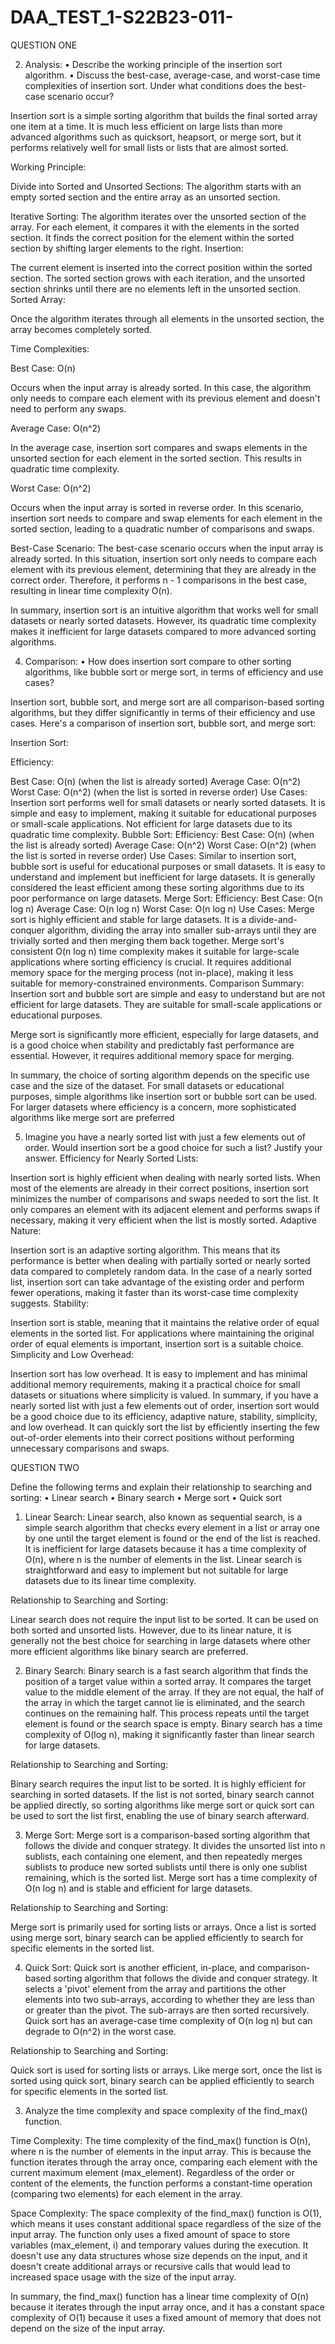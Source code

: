 # DAA_TEST_1-S22B23-011-


QUESTION ONE


2.  Analysis:
• Describe the working principle of the insertion sort algorithm.
• Discuss the best-case, average-case, and worst-case time complexities of insertion 
sort. Under what conditions does the best-case scenario occur?



Insertion sort is a simple sorting algorithm that builds the final sorted array one item at a time. 
It is much less efficient on large lists than more advanced algorithms such as quicksort, heapsort, or merge sort, 
but it performs relatively well for small lists or lists that are almost sorted.

Working Principle:

Divide into Sorted and Unsorted Sections:
The algorithm starts with an empty sorted section and the entire array as an unsorted section.

Iterative Sorting:
The algorithm iterates over the unsorted section of the array.
For each element, it compares it with the elements in the sorted section.
It finds the correct position for the element within the sorted section by shifting larger elements to the right.
Insertion:

The current element is inserted into the correct position within the sorted section.
The sorted section grows with each iteration, and the unsorted section shrinks until there are 
no elements left in the unsorted section.
Sorted Array:

Once the algorithm iterates through all elements in the unsorted section, the array becomes completely sorted.

Time Complexities:

Best Case: O(n)

Occurs when the input array is already sorted. In this case, the algorithm only needs to 
compare each element with its previous element and doesn't need to perform any swaps.

Average Case: O(n^2)

In the average case, insertion sort compares and swaps elements in the unsorted section for each element in the sorted section.
 This results in quadratic time complexity.

Worst Case: O(n^2)

Occurs when the input array is sorted in reverse order. In this scenario, 
insertion sort needs to compare and swap elements for each element in the sorted section, 
leading to a quadratic number of comparisons and swaps.

Best-Case Scenario:
The best-case scenario occurs when the input array is already sorted. In this situation,
 insertion sort only needs to compare each element with its previous element, determining 
 that they are already in the correct order. Therefore, it performs n - 1 comparisons in the best case, 
 resulting in linear time complexity O(n).

In summary, insertion sort is an intuitive algorithm that works well for small datasets 
or nearly sorted datasets. However, its quadratic time complexity makes it inefficient for
 large datasets compared to more advanced sorting algorithms.


4. Comparison:
• How does insertion sort compare to other sorting algorithms, like bubble sort or 
merge sort, in terms of efficiency and use cases?


Insertion sort, bubble sort, and merge sort are all comparison-based sorting algorithms, 
but they differ significantly in terms of their efficiency and use cases. Here's a comparison of insertion sort, bubble sort, and merge sort:

Insertion Sort:

Efficiency:

Best Case: O(n) (when the list is already sorted)
Average Case: O(n^2)
Worst Case: O(n^2) (when the list is sorted in reverse order)
Use Cases:
Insertion sort performs well for small datasets or nearly sorted datasets.
It is simple and easy to implement, making it suitable for educational purposes or small-scale applications.
Not efficient for large datasets due to its quadratic time complexity.
Bubble Sort:
Efficiency:
Best Case: O(n) (when the list is already sorted)
Average Case: O(n^2)
Worst Case: O(n^2) (when the list is sorted in reverse order)
Use Cases:
Similar to insertion sort, bubble sort is useful for educational purposes or small datasets.
It is easy to understand and implement but inefficient for large datasets.
It is generally considered the least efficient among these sorting algorithms due to its poor performance on large datasets.
Merge Sort:
Efficiency:
Best Case: O(n log n)
Average Case: O(n log n)
Worst Case: O(n log n)
Use Cases:
Merge sort is highly efficient and stable for large datasets.
It is a divide-and-conquer algorithm, dividing the array into smaller sub-arrays until they are trivially 
sorted and then merging them back together.
Merge sort's consistent O(n log n) time complexity makes it suitable for large-scale applications
 where sorting efficiency is crucial.
It requires additional memory space for the merging process (not in-place), making it less
 suitable for memory-constrained environments.
Comparison Summary:
Insertion sort and bubble sort are simple and easy to understand but are not efficient for large datasets.
 They are suitable for small-scale applications or educational purposes.

Merge sort is significantly more efficient, especially for large datasets, and is a good choice when 
stability and predictably fast performance are essential. However, it requires additional memory space for merging.

In summary, the choice of sorting algorithm depends on the specific use case and the size of the dataset.
 For small datasets or educational purposes, simple algorithms like insertion sort or bubble sort can be used.
  For larger datasets where efficiency is a concern,
 more sophisticated algorithms like merge sort are preferred




5. Imagine you have a nearly sorted list with just a few elements out of order. Would 
insertion sort be a good choice for such a list? Justify your answer.
Efficiency for Nearly Sorted Lists:

Insertion sort is highly efficient when dealing with nearly sorted lists. When most of the elements are already in their correct positions, insertion sort minimizes the number of comparisons and swaps needed to sort the list.
It only compares an element with its adjacent element and performs swaps if necessary, making it very efficient when the list is mostly sorted.
Adaptive Nature:

Insertion sort is an adaptive sorting algorithm. This means that its performance is better when dealing with partially
 sorted or nearly sorted data compared to completely random data.
In the case of a nearly sorted list, insertion sort can take advantage of the existing order and perform fewer operations,
 making it faster than its worst-case time complexity suggests.
Stability:

Insertion sort is stable, meaning that it maintains the relative order of equal elements in the sorted list.
 For applications where maintaining the original order of equal elements is important, insertion sort is a suitable choice.
Simplicity and Low Overhead:

Insertion sort has low overhead. It is easy to implement and has minimal additional memory requirements, 
making it a practical choice for small datasets or situations where simplicity is valued.
In summary, if you have a nearly sorted list with just a few elements out of order, insertion sort would 
be a good choice due to its efficiency, adaptive nature, stability, simplicity, and low overhead. 
It can quickly sort the list by efficiently inserting the few out-of-order elements into their correct 
positions without performing unnecessary comparisons and swaps.


QUESTION TWO

Define the following terms and explain their relationship to searching and sorting:
• Linear search
• Binary search
• Merge sort
• Quick sort



1. Linear Search:
Linear search, also known as sequential search, is a simple search algorithm that checks every element in a list or array
 one by one until the target element is found or the end of the list is reached. 
 It is inefficient for large datasets because it has a time complexity of O(n), where n is the number of elements in the list.
  Linear search is straightforward and easy to implement but not suitable for large datasets due to its linear time complexity.

Relationship to Searching and Sorting:

Linear search does not require the input list to be sorted. 
It can be used on both sorted and unsorted lists. 
However, due to its linear nature, it is generally not the best choice for searching in
 large datasets where other more efficient algorithms like binary search are preferred.

2. Binary Search:
Binary search is a fast search algorithm that finds the position of a target value within a sorted array.
 It compares the target value to the middle element of the array. If they are not equal, 
 the half of the array in which the target cannot lie is eliminated, and the search continues on the remaining half. This process repeats until the target element is found or the search space is empty. Binary search has a time complexity of O(log n), making it significantly faster than linear search for large datasets.

Relationship to Searching and Sorting:

Binary search requires the input list to be sorted. It is highly efficient for searching in sorted datasets. 
If the list is not sorted, binary search cannot be applied directly, so sorting algorithms 
like merge sort or quick sort can be used to sort the list first, enabling the use of binary search afterward.

3. Merge Sort:
Merge sort is a comparison-based sorting algorithm that follows the divide and conquer strategy.
 It divides the unsorted list into n sublists, each containing one element, 
 and then repeatedly merges sublists to produce new sorted sublists until there is only one sublist remaining,
  which is the sorted list. Merge sort has a time complexity of O(n log n) and is stable and efficient for large datasets.

Relationship to Searching and Sorting:

Merge sort is primarily used for sorting lists or arrays. Once a list is sorted using merge sort, 
binary search can be applied efficiently to search for specific elements in the sorted list.

4. Quick Sort:
Quick sort is another efficient, in-place, and comparison-based sorting algorithm that follows the divide and conquer strategy.
 It selects a 'pivot' element from the array and partitions the other elements into two sub-arrays, 
 according to whether they are less than or greater than the pivot. The sub-arrays are then sorted recursively.
  Quick sort has an average-case time complexity of O(n log n) but can degrade to O(n^2) in the worst case.

Relationship to Searching and Sorting:

Quick sort is used for sorting lists or arrays. Like merge sort, once the list is sorted using quick sort, 
binary search can be applied efficiently to search for specific elements in the sorted list.


3. Analyze the time complexity and space complexity of the find_max() function.


Time Complexity:
The time complexity of the find_max() function is O(n), where n is the number of elements in the input array. 
This is because the function iterates through the array once, comparing each element with the current maximum element (max_element).
Regardless of the order or content of the elements, the function 
performs a constant-time operation (comparing two elements) for each element in the array.

Space Complexity:
The space complexity of the find_max() function is O(1), which means it uses constant additional space regardless
of the size of the input array. 
The function only uses a fixed amount of space to store variables (max_element, i) and temporary values during the execution. 
It doesn't use any data structures whose size depends on the input, and it doesn't create additional arrays or
recursive calls that would lead to increased space usage with the size of the input array.

In summary, the find_max() function has a linear time complexity of O(n) because it iterates through
the input array once, and it has a constant space complexity of O(1) because it uses a fixed amount of
memory that does not depend on the size of the input array.


